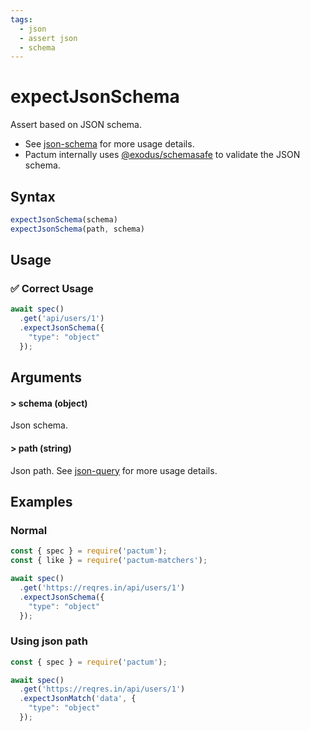 ```yaml
---
tags:
  - json
  - assert json
  - schema
---
```


# expectJsonSchema

Assert based on JSON schema.

- See [json-schema](https://json-schema.org/learn/) for more usage details.
- Pactum internally uses [@exodus/schemasafe](https://www.npmjs.com/package/@exodus/schemasafe) to validate the JSON schema.

## Syntax

```js
expectJsonSchema(schema)
expectJsonSchema(path, schema)
```

## Usage

### ✅  Correct Usage

```js 
await spec()
  .get('api/users/1')
  .expectJsonSchema({
    "type": "object"
  });
```

## Arguments

#### > schema (object)

Json schema.

#### > path (string)

Json path. See [json-query](https://www.npmjs.com/package/json-query) for more usage details.

## Examples

### Normal

```js
const { spec } = require('pactum');
const { like } = require('pactum-matchers');

await spec()
  .get('https://reqres.in/api/users/1')
  .expectJsonSchema({
    "type": "object"
  });
```

### Using json path

```js
const { spec } = require('pactum');

await spec()
  .get('https://reqres.in/api/users/1')
  .expectJsonMatch('data', {
    "type": "object"
  });
```